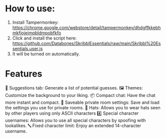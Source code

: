# How to use:
1. Install Tampermonkey: https://chrome.google.com/webstore/detail/tampermonkey/dhdgffkkebhmkfjojejmpbldmpobfkfo
2. Click and install the script here: https://github.com/Databones/SkribblEssentials/raw/main/Skribbl%20Essentials.user.js
3. It will be turned on automatically.


# Features
📄 Suggestions tab: Generate a list of potential guesses.
🖼️ Themes: Customize the background to your liking.
📦 Compact chat: Have the chat more instant and compact.
💾 Saveable private room settings: Save and load the settings you use for private rooms.
🎩 Hats: Allows you to wear hats seen by other players using only ASCII characters
#️⃣ Special character usernames: Allows you to use all special characters by spoofing with lookalikes.
🔤 Fixed character limit: Enjoy an extended 14-character username.
